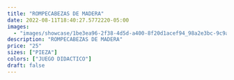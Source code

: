 ```yaml
---
title: "ROMPECABEZAS DE MADERA"
date: 2022-08-11T18:40:27.5772220-05:00
images:
  - "images/showcase/1be3ea96-2f38-4d5d-a400-8f20d1acef94_98a2e3bc-9c9a-40fc-91fc-083256bf673f.webp"
description: "ROMPECABEZAS DE MADERA"
price: "25"
sizes: ["PIEZA"]
colors: ["JUEGO DIDACTICO"]
draft: false
---
```

